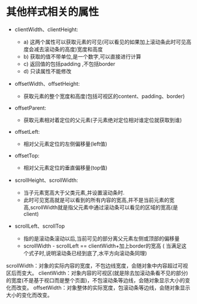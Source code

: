 #   其他样式相关的属性

+   clientWidth、clientHeight:
    - a) 这两个属性可以获取元素的可见(可以看见的如果加上滚动条此时可见高度会减去滚动条的高度)宽度和高度
    - b) 获取的值不带单位,是一个数字,可以直接进行计算
    - c) 返回值的包括padding ,不包括border
    - d) 只读属性不能修改


+   offsetWidth、offsetHeight:
    - 获取元素的整个宽度和高度(包括可视区的content、padding、border) 

+   offsetParent:
    - 获取元素相对着定位的父元素(子元素绝对定位相对谁定位就获取到谁)

+   offsetLeft: 
    - 相对父元素定位的左侧偏移量(left值)
+   offsetTop:    
    - 相对父元素定位的垂直偏移量(top值)

+   scrollHeight、scrollWidth:
    - 当子元素宽高大于父类元素,并设置滚动条时.
    - 此时可见宽高就是可以看到的所有内容的宽高,并不是当前元素的宽高,scrollWidth就是指父元素中通过滚动条可以看见的区域的宽高(是client)


+   scrollLeft、scrollTop
    - 指的是滚动条滚动以后,当前可见的部分离父元素左侧或顶部的偏移量
    - scrollWidth - scrollLeft == clientWidth+加上border的宽高
      ( 当满足这个式子时,说明滚动条已经到底了,水平方向滚动条同理)



scrollWidth：对象的实际内容的宽度，不包边线宽度，会随对象中内容超过可视区后而变大。 
clientWidth：对象内容的可视区(就是除去加滚动条看不见的部分)的宽度(不是基于视口而是整个页面)，不包滚动条等边线，会随对象显示大小的变化而改变。 
offsetWidth：对象整体的实际宽度，包滚动条等边线，会随对象显示大小的变化而改变。